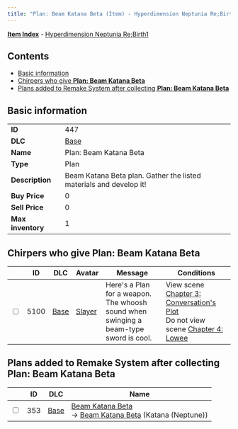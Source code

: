 ```yaml
---
title: "Plan: Beam Katana Beta (Item) - Hyperdimension Neptunia Re;Birth1"
---
```


[**Item Index**](/neptunia/rb1/item/index.html) - [Hyperdimension Neptunia Re;Birth1](/neptunia/rb1)

## Contents

- [Basic information](#basic-information)
- [Chirpers who give **Plan: Beam Katana Beta**](#chirpers-who-give-plan-beam-katana-beta)
- [Plans added to Remake System after collecting **Plan: Beam Katana Beta**](#plans-added-to-remake-system-after-collecting-plan-beam-katana-beta)

## Basic information

|   |   |
| -- | -- |
| **ID** | 447 |
| **DLC** | [Base](/neptunia/rb1/dlc/1-base.html) |
| **Name** | Plan: Beam Katana Beta |
| **Type** | Plan |
| **Description** | Beam Katana Beta plan. Gather the listed materials and develop it! |
| **Buy Price** | 0 |
| **Sell Price** | 0 |
| **Max inventory** | 1 |


## Chirpers who give **Plan: Beam Katana Beta**

|    | ID | DLC | Avatar | Message | Conditions |
| -- | -- | --- | ------ | ------- | ---------- |
| <input type="checkbox" id="rb1-chirper-event-1-5100" class="trackbox" /> | 5100 | [Base](/neptunia/rb1/dlc/1-base.html) | [Slayer](/neptunia/rb1/undefined/1-227-slayer.html) | Here's a Plan for a weapon.<br />The whoosh sound when swinging a beam-type sword is cool. | View scene [Chapter 3: Conversation's Plot](/neptunia/rb1/scene/1-306-chapter-3-conversations-plot.html)<br />Do not view scene [Chapter 4: Lowee](/neptunia/rb1/scene/1-402-chapter-4-lowee.html) |


## Plans added to Remake System after collecting **Plan: Beam Katana Beta**

|    | ID | DLC | Name |
| -- | -- | --- | ---- |
| <input type="checkbox" id="rb1-remake-1-353" class="trackbox" /> | 353 | [Base](/neptunia/rb1/dlc/1-base.html) | [Beam Katana Beta](/neptunia/rb1/remake/1-353-beam-katana-beta.html)<br /> → [Beam Katana Beta](/neptunia/rb1/item/1-2009-beam-katana-beta.html) (Katana (Neptune)) |
